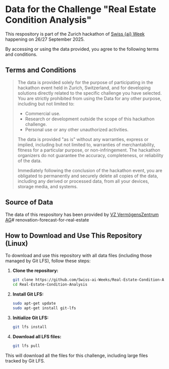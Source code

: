 # Data for the Challenge "Real Estate Condition Analysis"
This respository is part of the Zurich hackathon of [Swiss {ai} Week](https://swiss-ai-weeks.ch/) happening on 26/27 September 2025.

By accessing or using the data provided, you agree to the following terms and conditions.

## Terms and Conditions
> The data is provided solely for the purpose of participating in the hackathon event held in Zurich, Switzerland, and for developing solutions directly related to the specific challenge you have selected. You are strictly prohibited from using the Data for any other purpose, including but not limited to:
> - Commercial use.
> - Research or development outside the scope of this hackathon challenge.
> - Personal use or any other unauthorized activities.
> 
> The data is provided "as is" without any warranties, express or implied, including but not limited to, warranties of merchantability, fitness for a particular purpose, or non-infringement. The hackathon organizers do not guarantee the accuracy, completeness, or reliability of the data.
>
> Immediately following the conclusion of the hackathon event, you are obligated to permanently and securely delete all copies of the data, including any derived or processed data, from all your devices, storage media, and systems. 

## Source of Data
The data of this respository has been provided by [VZ VermögensZentrum AG](https://www.vermoegenszentrum.ch/)# renovation-forecast-for-real-estate

## How to Download and Use This Repository (Linux)

To download and use this repository with all data files (including those managed by Git LFS), follow these steps:

1. **Clone the repository:**
	```bash
	git clone https://github.com/Swiss-ai-Weeks/Real-Estate-Condition-Analysis
	cd Real-Estate-Condition-Analysis
	```

2. **Install Git LFS:**
	```bash
	sudo apt-get update
	sudo apt-get install git-lfs
	```

3. **Initialize Git LFS:**
	```bash
	git lfs install
	```

4. **Download all LFS files:**
	```bash
	git lfs pull
	```

This will download all the files for this challenge, including large files tracked by Git LFS.

